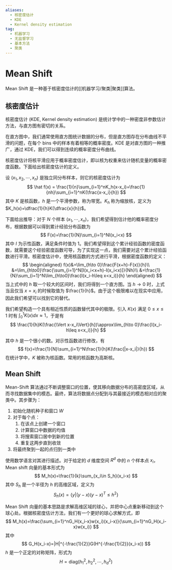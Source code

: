 ```yaml
---
aliases:
  - 核密度估计
  - KDE
  - Kernel density estimation
tag:
  - 机器学习
  - 无监督学习
  - 基本方法
  - 聚类
---
```


# Mean Shift

Mean Shift 是一种基于核密度估计的[[机器学习/聚类|聚类]]算法。

## 核密度估计

核密度估计 (KDE, Kernel density estimation) 是统计学中的一种密度非参数估计方法，与直方图有密切的关系。

在直方图中，我们通常使用直方图统计数据的分布，但是直方图存在分布曲线不平滑的问题，在每个 bins 中的样本有着相等的概率密度。KDE 是对直方图的一种推广，通过 KDE，我们可以得到连续的概率密度分布曲线。

核密度估计将核平滑应用于概率密度估计，即以核为权重来估计随机变量的概率密度函数。下面给出核密度估计的定义。

设 $(x_1,x_2,\cdots,x_n)$ 是独立同分布样本，则它的核密度估计为
$$
\hat f(x) = \frac{1}{n}\sum_{i=1}^nK_h(x-x_i)=\frac{1}{nh}\sum_{i=1}^nK(\frac{x-x_i}{h})
$$
其中 $K$ 是核函数，$h$ 是一个平滑参数，称为带宽。$K_h$ 称为缩放核，定义为 $K_h(x)=\dfrac{1}{h}K(\dfrac{x}{h})$。

下面给出推导：对于 $N$ 个样本 $(x_1,\cdots,x_n)$，我们希望得到估计他的概率密度分布，根据数据可以得到累计经验分布函数为
$$
F(x)=\frac{1}{N}\sum_{i=1}^NI(x_i<x)
$$
其中 $I$ 为示性函数，满足条件时值为 1。我们希望得到这个累计经验函数的密度函数，就需要这个经验密度函数可导，为了实现这一点，我们需要对这个累计经验函数进行平滑。核密度估计中，使用核函数的方式进行平滑，根据密度函数的定义：
$$
\begin{aligned}
f(x)&=\lim_{h\to 0}\frac{F(x+h)-F(x)}{h}\\
&=\lim_{h\to0}\frac{\sum_{i=1}^N[I(x_i<x+h)-I(x_i<x)]}{Nh}\\
&=\frac{1}{N}\sum_{i=1}^N\lim_{h\to0}\frac{I(x_i-h\leq x<x_i)}{h}
\end{aligned}
$$
当上式中的 $h$ 取一个较大的区间时，我们将得到一个直方图。当 $h\to0$ 时，上式当且仅当 $x=x_i$ 的时候取值为 $\frac{1}{h}$。由于这个极限难以在现实中应用，因此我们希望可以找到它的替代。

我们希望构造一个具有相近性质的函数替代其中的极限。引入 $K(x)$ 满足 $0\leq x \leq 1$ 时有 $\int_0^1 K(x)dx\approx 1$，于是有
$$
\frac{1}{h}K(\frac{\Vert x-x_i\Vert}{h})\approx\lim_{h\to 0}\frac{I(x_i-h\leq x<x_i)}{h}
$$

其中 $h$ 是一个很小的数。对示性函数进行修改，有
$$
f(x)=\frac{1}{N}\sum_{i=1}^N\frac{1}{h}K(\frac{|x-x_i|}{h})
$$
在统计学中，$K$ 被称为核函数。常用的核函数为高斯核。

## Mean Shift

Mean-Shift 算法通过不断调整窗口的位置，使其移向数据分布的高密度区域，从而寻找数据集中的模态。最终，算法将数据点分配到与其最接近的模态相对应的聚类中。其步骤为：
1. 初始化随机种子和窗口 $W$
2. 对于每个点：
	1. 在该点上创建一个窗口
	2. 计算窗口中数据的均值
	3. 将搜索窗口居中到新的位置
	4. 重复这两步直到收敛
3. 将最终聚到一起的点归到一类中

使用数学语言对其进行描述。对于给定的 $d$ 维度空间 $R^d$ 中的 $n$ 个样本点 $x_i$，Mean shift 向量的基本形式为
$$
M_h(x)=\frac{1}{k}\sum_{x_i\in S_h}(x_i-x)
$$
其中 $S_h$ 是一个半径为 $h$ 的高维区域，定义为
$$
S_h(x)=\{y|(y-x)(y-x)^T\leq h^2\}
$$

Mean Shift 向量的基本思路是求解高维区域的球心，并把中心点重新移动到这个球心处。根据核密度估计方法，我们有一个更好的球心求解方式，即
$$
M_h(x)=\frac{\sum_{i=1}^nG_H(x_i-x)w(x_i)(x_i-x)}{\sum_{i=1}^nG_H(x_i-x)w(x_i)}
$$
其中
$$
G_H(x_i-x)=|H|^{-\frac{1}{2}}G(H^{-\frac{1}{2}}(x_i-x))
$$
$h$ 是一个正定的对称矩阵，形式为
$$
H=\mathrm{diag}(h_1^2,h_2^2,\cdots,h_d^2)
$$
